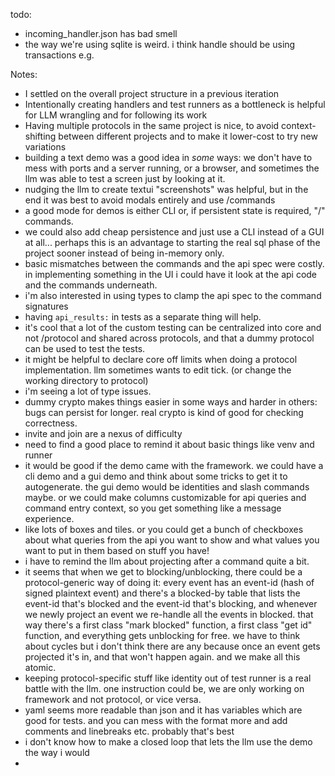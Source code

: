 todo: 
- incoming_handler.json has bad smell
- the way we're using sqlite is weird. i think handle should be using transactions e.g.

Notes:

- I settled on the overall project structure in a previous iteration
- Intentionally creating handlers and test runners as a bottleneck is helpful for LLM wrangling and for following its work
- Having multiple protocols in the same project is nice, to avoid context-shifting between different projects and to make it lower-cost to try new variations
- building a text demo was a good idea in *some* ways: we don't have to mess with ports and a server running, or a browser, and sometimes the llm was able to test a screen just by looking at it.
- nudging the llm to create textui "screenshots" was helpful, but in the end it was best to avoid modals entirely and use /commands
- a good mode for demos is either CLI or, if persistent state is required, "/" commands. 
- we could also add cheap persistence and just use a CLI instead of a GUI at all... perhaps this is an advantage to starting the real sql phase of the project sooner instead of being in-memory only.   
- basic mismatches between the commands and the api spec were costly. in implementing something in the UI i could have it look at the api code and the commands underneath.
- i'm also interested in using types to clamp the api spec to the command signatures
- having `api_results:` in tests as a separate thing will help. 
- it's cool that a lot of the custom testing can be centralized into core and not /protocol and shared across protocols, and that a dummy protocol can be used to test the tests. 
- it might be helpful to declare core off limits when doing a protocol implementation. llm sometimes wants to edit tick. (or change the working directory to protocol) 
- i'm seeing a lot of type issues. 
- dummy crypto makes things easier in some ways and harder in others: bugs can persist for longer. real crypto is kind of good for checking correctness.
- invite and join are a nexus of difficulty
- need to find a good place to remind it about basic things like venv and runner
- it would be good if the demo came with the framework. we could have a cli demo and a gui demo and think about some tricks to get it to autogenerate. the gui demo would be identities and slash commands maybe. or we could make columns customizable for api queries and command entry context, so you get something like a message experience. 
- like lots of boxes and tiles. or you could get a bunch of checkboxes about what queries from the api you want to show and what values you want to put in them based on stuff you have! 
- i have to remind the llm about projecting after a command quite a bit.
- it seems that when we get to blocking/unblocking, there could be a protocol-generic way of doing it: every event has an event-id (hash of signed plaintext event) and there's a blocked-by table that lists the event-id that's blocked and the event-id that's blocking, and whenever we newly project an event we re-handle all the events in blocked. that way there's a first class "mark blocked" function, a first class "get id" function, and everything gets unblocking for free. we have to think about cycles but i don't think there are any because once an event gets projected it's in, and that won't happen again. and we make all this atomic. 
- keeping protocol-specific stuff like identity out of test runner is a real battle with the llm. one instruction could be, we are only working on framework and not protocol, or vice versa.  
- yaml seems more readable than json and it has variables which are good for tests. and you can mess with the format more and add comments and linebreaks etc. probably that's best
- i don't know how to make a closed loop that lets the llm use the demo the way i would 
- 
